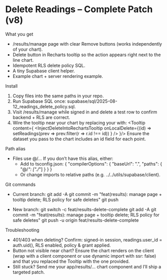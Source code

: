 Delete Readings – Complete Patch (v8)
====================================

What you get
- /results/manage page with clear Remove buttons (works independently of your chart).
- Delete button in Recharts tooltip so the action appears right next to the line chart.
- Idempotent RLS delete policy SQL.
- A tiny Supabase client helper.
- Example chart + server rendering example.

Install
1) Copy files into the same paths in your repo.
2) Run Supabase SQL once: supabase/sql/2025-08-12_readings_delete_policy.sql.
3) Visit /results/manage while signed in and delete a test row to confirm backend + RLS are correct.
4) Wire the tooltip near your chart by replacing your <Tooltip /> with:
   <Tooltip content={
     <InjectDeleteIntoRechartsTooltip onLocalDelete={(id) =>
       setReadings(prev => prev.filter(r => r.id !== id))
     } />
   }/>
   Ensure the dataset you pass to the chart includes an id field for each point.

Path alias
- Files use @/… If you don’t have this alias, either:
  - Add to tsconfig.json:
    {
      "compilerOptions": {
        "baseUrl": ".",
        "paths": { "@/*": ["./*"] }
      }
    }
  - Or change imports to relative paths (e.g. ../../utils/supabase/client).

Git commands
- Current branch:
  git add -A
  git commit -m "feat(results): manage page + tooltip delete; RLS policy for safe deletes"
  git push

- New branch:
  git switch -c feat/results-delete-complete
  git add -A
  git commit -m "feat(results): manage page + tooltip delete; RLS policy for safe deletes"
  git push -u origin feat/results-delete-complete

Troubleshooting
- 401/403 when deleting? Confirm: signed-in session, readings.user_id = auth.uid(), RLS enabled, policy & grant applied.
- Button not visible near chart? Ensure the chart renders on the client (wrap with a client component or use dynamic import with ssr: false) and that you replaced the Tooltip with the one provided.
- Still stuck? Send me your app/results/... chart component and I’ll ship a targeted patch.
